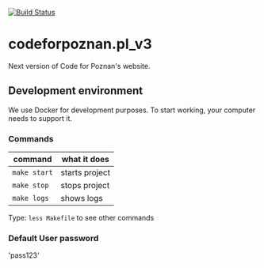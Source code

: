 [![Build Status](https://travis-ci.com/CodeForPoznan/codeforpoznan.pl_v3.svg?branch=master)](https://travis-ci.com/CodeForPoznan/codeforpoznan.pl_v3)

# codeforpoznan.pl_v3
Next version of Code for Poznan's website.

## Development environment
We use Docker for development purposes. To start working, your computer needs to support it.

### Commands
| command      | what it does   |
|--------------|----------------|
| `make start` | starts project |
| `make stop`  | stops project  |
| `make logs`  | shows logs     |

Type: `less Makefile` to see other commands

### Default User password
'pass123'
